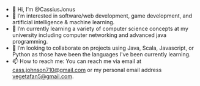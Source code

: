 - 👋 Hi, I’m @CassiusJonus
- 👀 I’m interested in software/web development, game development, and artificial intelligence & machine learning.
- 🌱 I’m currently learning a variety of computer science concepts at my university including computer networking and advanced java programming. 
- 💞️ I’m looking to collaborate on projects using Java, Scala, Javascript, or Python as those have been the languages I've been currently learning. 
- 📫 How to reach me: You can reach me via email at cass.johnson710@gmail.com or my personal email address vegetafan5@gmail.com.

